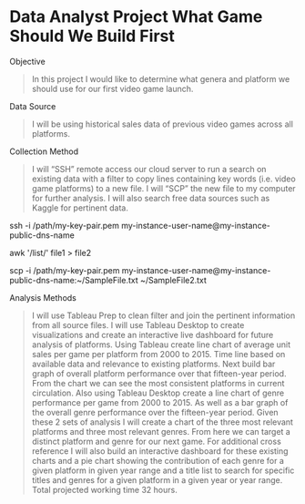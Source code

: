 
# Data Analyst Project What Game Should We Build First

Objective

>In this project I would like to determine what genera and platform we should use for our first video game launch.

Data Source

>I will be using historical sales data of previous video games across all platforms.

Collection Method

>I will “SSH” remote access our cloud server to run a search on existing data with a filter to copy lines containing key words (i.e. video game platforms) to a new file.  I will “SCP” the new file to my computer for further analysis. I will also search free data sources such as Kaggle for pertinent data. 

ssh -i /path/my-key-pair.pem my-instance-user-name@my-instance-public-dns-name

awk '/list/' file1 > file2

scp -i /path/my-key-pair.pem my-instance-user-name@my-instance-public-dns-name:~/SampleFile.txt ~/SampleFile2.txt

Analysis Methods

>I will use Tableau Prep to clean filter and join the pertinent information from all source files. I will use Tableau Desktop to create visualizations and create an interactive live dashboard for future analysis of platforms.
Using Tableau create line chart of average unit sales per game per platform from 2000 to 2015. Time line based on available data and relevance to existing platforms. Next build bar graph of overall platform performance over that fifteen-year period. From the chart we can see the most consistent platforms in current circulation. 
Also using Tableau Desktop create a line chart of genre performance per game from 2000 to 2015. As well as a bar graph of the overall genre performance over the fifteen-year period.
Given these 2 sets of analysis I will create a chart of the three most relevant platforms and three most relevant genres. From here we can target a distinct platform and genre for our next game. 
For additional cross reference I will also build an interactive dashboard for these existing charts and a pie chart showing the contribution of each genre for a given platform in given year range and a title list to search for specific titles and genres for a given platform in a given year or year range. Total projected working time 32 hours.        

